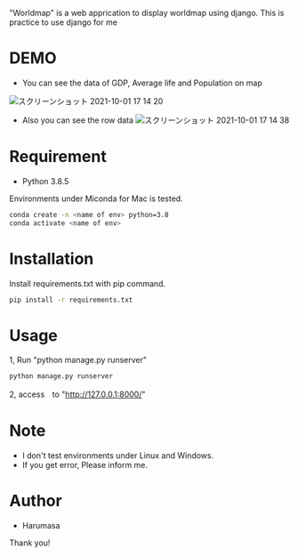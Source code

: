  
"Worldmap" is a web apprication to display worldmap using django.
This is practice to use django for me
# DEMO
 
* You can see the data of GDP, Average life and Population on map
 
![スクリーンショット 2021-10-01 17 14 20](https://user-images.githubusercontent.com/68998591/135587811-d1662566-4510-4e31-a968-3dc0300c4ff2.png)
 
* Also you can see the row data
![スクリーンショット 2021-10-01 17 14 38](https://user-images.githubusercontent.com/68998591/135587875-8b1c058d-d10f-4bba-9d13-bec26a9324eb.png)


 
# Requirement
 
* Python 3.8.5
 
Environments under Miconda for Mac is tested.
 
```bash
conda create -n <name of env> python=3.8 
conda activate <name of env>
```
 
# Installation
 
Install requirements.txt with pip command.
 
```bash
pip install -r requirements.txt
```
 
# Usage
 

1, Run "python manage.py runserver"
 
```bash
python manage.py runserver
```
2, access　to "http://127.0.0.1:8000/" 
 
# Note
 
* I don't test environments under Linux and Windows.
* If you get error, Please inform me.

 
# Author
 
* Harumasa
 
 
Thank you!